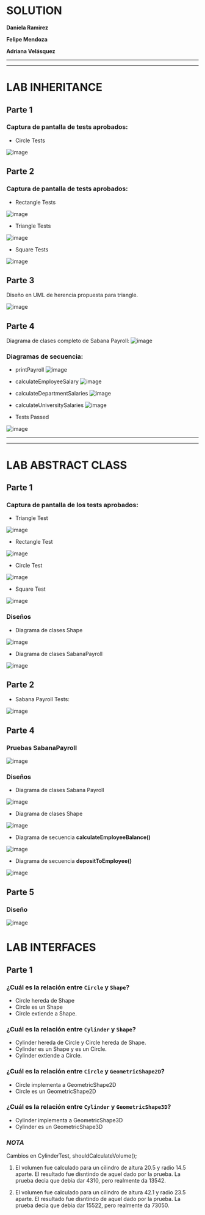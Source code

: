 # **SOLUTION**

**Daniela Ramirez**

**Felipe Mendoza**

**Adriana Velásquez**

----
----
# LAB INHERITANCE


## Parte 1

### Captura de pantalla de tests aprobados:

* Circle Tests

![image](https://user-images.githubusercontent.com/79488147/112408898-911e9780-8ce6-11eb-932c-aa0b781173f3.png)

## Parte 2

### Captura de pantalla de tests aprobados:

* Rectangle Tests

![image](https://user-images.githubusercontent.com/79488147/112563978-5da44180-8da8-11eb-97aa-567cf6978e9f.png)

* Triangle Tests

![image](https://user-images.githubusercontent.com/79488147/112564123-ab20ae80-8da8-11eb-87d9-70a11d5c4514.png)

* Square Tests

![image](https://user-images.githubusercontent.com/79488147/112564022-7f052d80-8da8-11eb-901d-948d91a672d4.png)


## Parte 3
Diseño en UML de herencia propuesta para triangle.

![image](https://github.com/adrianaveme/MENDOZA-RAMIREZ-VELASQUEZ-SABANA-POOB-2021-1-LAB-INHERITANCE/blob/master/Screenshots/Dise%C3%B1o%20herencia.png)

## Parte 4
Diagrama de clases completo de Sabana Payroll:
![image](https://github.com/adrianaveme/MENDOZA-RAMIREZ-VELASQUEZ-SABANA-POOB-2021-1-LAB-INHERITANCE/blob/master/Screenshots/Diagrama%20de%20clases%20SabanaPayroll.png)

### Diagramas de secuencia:
* printPayroll
![image](https://github.com/adrianaveme/MENDOZA-RAMIREZ-VELASQUEZ-SABANA-POOB-2021-1-LAB-INHERITANCE/blob/master/Screenshots/printPayroll%20diagrama%20de%20secuencia.png)

* calculateEmployeeSalary
![image](https://github.com/adrianaveme/MENDOZA-RAMIREZ-VELASQUEZ-SABANA-POOB-2021-1-LAB-INHERITANCE/blob/master/Screenshots/calculateEmployeeSalary%20diagrama%20de%20secuencia.png)

* calculateDepartmentSalaries
![image](https://github.com/adrianaveme/MENDOZA-RAMIREZ-VELASQUEZ-SABANA-POOB-2021-1-LAB-INHERITANCE/blob/master/Screenshots/calculateDepartmentSalaries%20diagrama%20de%20secuencia.png)

* calculateUniversitySalaries
![image](https://github.com/adrianaveme/MENDOZA-RAMIREZ-VELASQUEZ-SABANA-POOB-2021-1-LAB-INHERITANCE/blob/master/Screenshots/calculateUniversitySalaries%20diagrama%20de%20secuencia.png)

* Tests Passed

![image](https://user-images.githubusercontent.com/79488147/112578850-c9e06e80-8dc3-11eb-8b2b-e85994e2755c.png)

-----
_____
# LAB ABSTRACT CLASS

## Parte 1

### Captura de pantalla de los tests aprobados:

* Triangle Test

![image](https://user-images.githubusercontent.com/79488147/113454843-d15cd480-93ce-11eb-81ae-51d01fce78dc.png)


* Rectangle Test

![image](https://user-images.githubusercontent.com/79488147/113455059-4f20e000-93cf-11eb-89ce-c0442710247c.png)


* Circle Test

![image](https://user-images.githubusercontent.com/79488147/113454995-2ac50380-93cf-11eb-8597-19c2ecd9fda6.png)


* Square Test

![image](https://user-images.githubusercontent.com/79488147/113454965-18e36080-93cf-11eb-8f46-95fffa84c777.png)

### Diseños

* Diagrama de clases Shape

![image](https://github.com/adrianaveme/MENDOZA-RAMIREZ-VELASQUEZ-SABANA-POOB-2021-1-LAB-ABSTRACT-CLASS/blob/master/Screenshots/Diagrama%20de%20clases%20Shape%20.png)

* Diagrama de clases SabanaPayroll

![image](https://github.com/adrianaveme/MENDOZA-RAMIREZ-VELASQUEZ-SABANA-POOB-2021-1-LAB-ABSTRACT-CLASS/blob/master/Screenshots/Diagrama%20de%20clases%20SabanaPayroll%20(1).png)

## Parte 2
* Sabana Payroll Tests:

![image](https://user-images.githubusercontent.com/79488147/113456013-b5a6fd80-93d1-11eb-97f3-fbad96cca502.png)

## Parte 4

### Pruebas SabanaPayroll
![image](https://user-images.githubusercontent.com/79488147/113536254-47ae3200-959b-11eb-9f80-70e1425d1ee1.png)


### Diseños

* Diagrama de clases Sabana Payroll

![image](https://github.com/adrianaveme/MENDOZA-RAMIREZ-VELASQUEZ-SABANA-POOB-2021-1-LAB-ABSTRACT-CLASS/blob/master/Screenshots/Diagrama%20de%20clases%20SabanaPayroll%20(2).png)

* Diagrama de clases Shape

![image](https://github.com/adrianaveme/MENDOZA-RAMIREZ-VELASQUEZ-SABANA-POOB-2021-1-LAB-ABSTRACT-CLASS/blob/master/Screenshots/Diagrama%20de%20clases%20Shape%20.png) 

* Diagrama de secuencia **calculateEmployeeBalance()**

![image](https://github.com/adrianaveme/MENDOZA-RAMIREZ-VELASQUEZ-SABANA-POOB-2021-1-LAB-ABSTRACT-CLASS/blob/master/Screenshots/calculateEmployeeBalance%20diagrama%20de%20secuencia.png)

* Diagrama de secuencia **depositToEmployee()**

![image](https://github.com/adrianaveme/MENDOZA-RAMIREZ-VELASQUEZ-SABANA-POOB-2021-1-LAB-ABSTRACT-CLASS/blob/master/Screenshots/depositToEmployee%20diagrama%20de%20secuencia.png)


## Parte 5

### Diseño

![image](https://github.com/adrianaveme/MENDOZA-RAMIREZ-VELASQUEZ-SABANA-POOB-2021-1-LAB-ABSTRACT-CLASS/blob/master/Screenshots/Dise%C3%B1o%20en%20diagrama%20de%20clases%20SabanaPayroll.png)

# LAB INTERFACES

## Parte 1

### ¿Cuál es la relación entre `Circle` y `Shape`?

* Circle hereda de Shape
* Circle es un Shape
* Circle extiende a Shape.

### ¿Cuál es la relación entre `Cylinder` y `Shape`?

* Cylinder hereda de Circle y Circle hereda de Shape.
* Cylinder es un Shape y es un Circle.
* Cylinder extiende a Circle.

### ¿Cuál es la relación entre `Circle` y `GeometricShape2D`?

* Circle implementa a GeometricShape2D
* Circle es un GeometricShape2D

### ¿Cuál es la relación entre `Cylinder` y `GeometricShape3D`?

* Cylinder implementa a GeometricShape3D
* Cylinder es un GeometricShape3D

### *NOTA*

Cambios en CylinderTest, shouldCalculateVolume();

1. El volumen fue calculado para un cilindro de altura 20.5 y radio 14.5 aparte. El resultado fue disntindo de aquel dado por la prueba.
La prueba decia que debia dar 4310, pero realmente da 13542.

2. El volumen fue calculado para un cilindro de altura 42.1 y radio 23.5 aparte. El resultado fue disntindo de aquel dado por la prueba.
La prueba decia que debia dar 15522, pero realmente da 73050.








